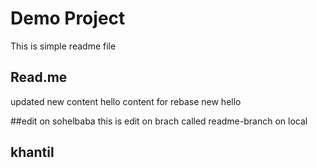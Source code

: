 # Demo Project
This is simple readme file

## Read.me
updated
new content
hello
content for rebase
new 
hello

##edit on sohelbaba
this is edit on brach called readme-branch on local
## khantil 
